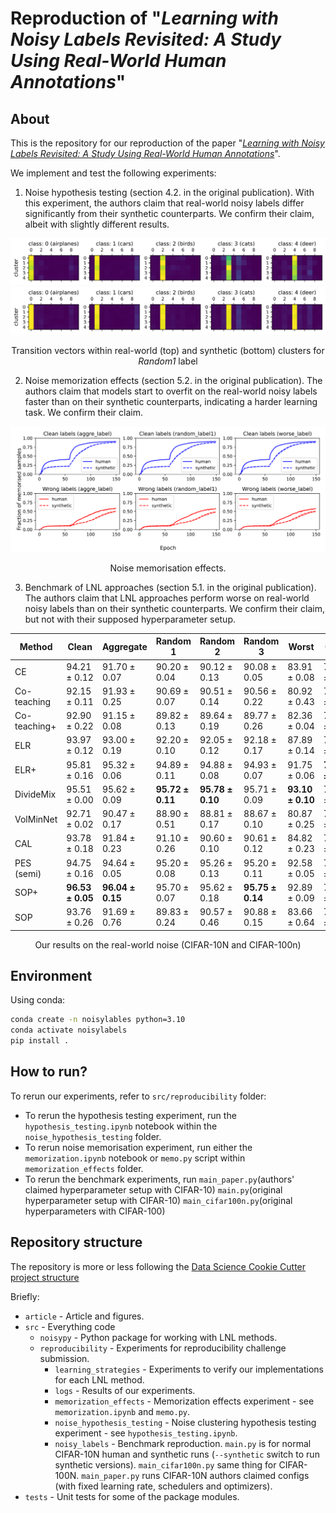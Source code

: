 # Reproduction of "*Learning with Noisy Labels Revisited: A Study Using Real-World Human Annotations*"

## About

This is the repository for our reproduction of the paper "[*Learning with Noisy Labels Revisited: A Study Using Real-World Human Annotations*](https://openreview.net/forum?id=TBWA6PLJZQm)".

We implement and test the following experiments:

1) Noise hypothesis testing (section 4.2. in the original publication). With this experiment, the authors claim that real-world noisy labels differ significantly from their synthetic counterparts. We confirm their claim, albeit with slightly different results.

![human-cluster](article/figures/human_cluster.svg)
![synthetic-cluster](article/figures/synthetic_cluster.svg)

<p style="text-align: center;">Transition vectors within real-world (top) and synthetic (bottom) clusters for <i>Random1</i> label</p>

2) Noise memorization effects (section 5.2. in the original publication). The authors claim that models start to overfit on the real-world noisy labels faster than on their synthetic counterparts, indicating a harder learning task. We confirm their claim.

![memo](article/figures/memorisation.svg)
<p style="text-align: center;">Noise memorisation effects.</p>

3) Benchmark of LNL approaches (section 5.1. in the original publication). The authors claim that LNL approaches perform worse on real-world noisy labels than on their synthetic counterparts. We confirm their claim, but not with their supposed hyperparameter setup.

| Method       | Clean                         | Aggregate                     | Random 1                      | Random 2                      | Random 3                      | Worst                         | Clean                         | Noisy                         |
|--------------|-------------------------------|-------------------------------|-------------------------------|-------------------------------|-------------------------------|-------------------------------|-------------------------------|-------------------------------|
| CE           | $94.21 \pm 0.12$              | $91.70 \pm 0.07$              | $90.20 \pm 0.04$              | $90.12 \pm 0.13$              | $90.08 \pm 0.05$              | $83.91 \pm 0.08$              | $76.23 \pm 0.19$              | $61.19 \pm 0.51$              |
| Co-teaching  | $92.15 \pm 0.11$              | $91.93 \pm 0.25$              | $90.69 \pm 0.07$              | $90.51 \pm 0.14$              | $90.56 \pm 0.22$              | $80.92 \pm 0.43$              | $72.24 \pm 0.44$              | $54.48 \pm 0.27$              |
| Co-teaching+ | $92.90 \pm 0.22$              | $91.15 \pm 0.08$              | $89.82 \pm 0.13$              | $89.64 \pm 0.19$              | $89.77 \pm 0.26$              | $82.36 \pm 0.04$              | $70.39 \pm 0.45$              | $55.46 \pm 0.34$              |
| ELR          | $93.97 \pm 0.12$              | $93.00 \pm 0.19$              | $92.20 \pm 0.10$              | $92.05 \pm 0.12$              | $92.18 \pm 0.17$              | $87.89 \pm 0.14$              | $75.64 \pm 0.21$              | $63.72 \pm 0.38$              |
| ELR+         | $95.81 \pm 0.16$              | $95.32 \pm 0.06$              | $94.89 \pm 0.11$              | $94.88 \pm 0.08$              | $94.93 \pm 0.07$              | $91.75 \pm 0.06$              | $\boldsymbol{78.82 \pm 0.24}$ | $67.87 \pm 0.07$              |
| DivideMix    | $95.51 \pm 0.00$              | $95.62 \pm 0.09$              | $\boldsymbol{95.72 \pm 0.11}$ | $\boldsymbol{95.78 \pm 0.10}$ | $95.71 \pm 0.09$              | $\boldsymbol{93.10 \pm 0.10}$ | $78.22 \pm 0.06$              | $\boldsymbol{70.91 \pm 0.09}$ |
| VolMinNet    | $92.71 \pm 0.02$              | $90.47 \pm 0.17$              | $88.90 \pm 0.51$              | $88.81 \pm 0.17$              | $88.67 \pm 0.10$              | $80.87 \pm 0.25$              | $72.73 \pm 0.65$              | $58.30 \pm 0.05$              |
| CAL          | $93.78 \pm 0.18$              | $91.84 \pm 0.23$              | $91.10 \pm 0.26$              | $90.60 \pm 0.10$              | $90.61 \pm 0.12$              | $84.82 \pm 0.23$              | $74.53 \pm 0.21$              | $60.13 \pm 0.33$              |
| PES (semi)   | $94.75 \pm 0.16$              | $94.64 \pm 0.05$              | $95.20 \pm 0.08$              | $95.26 \pm 0.13$              | $95.20 \pm 0.11$              | $92.58 \pm 0.05$              | $77.77 \pm 0.33$              | $70.32 \pm 0.28$              |
| SOP+         | $\boldsymbol{96.53 \pm 0.05}$ | $\boldsymbol{96.04 \pm 0.15}$ | $95.70 \pm 0.07$              | $95.62 \pm 0.18$              | $\boldsymbol{95.75 \pm 0.14}$ | $92.89 \pm 0.09$              | $77.90 \pm 0.29$              | $63.88 \pm 0.32$              |
| SOP          | $93.76 \pm 0.26$              | $91.69 \pm 0.76$              | $89.83 \pm 0.24$              | $90.57 \pm 0.46$              | $90.88 \pm 0.15$              | $83.66 \pm 0.64$              | $72.97 \pm 1.15$              | $56.17 \pm 1.02$              |

<p style="text-align: center;">Our results on the real-world noise (CIFAR-10N and CIFAR-100n)</p>

## Environment

Using conda:
```bash
conda create -n noisylables python=3.10
conda activate noisylabels
pip install .
```

## How to run?

To rerun our experiments, refer to `src/reproducibility` folder:
* To rerun the hypothesis testing experiment, run the `hypothesis_testing.ipynb` notebook within the `noise_hypothesis_testing` folder.
* To rerun noise memorisation experiment, run either the `memorization.ipynb` notebook or `memo.py` script within `memorization_effects` folder.
* To rerun the benchmark experiments, run `main_paper.py`(authors' claimed hyperparameter setup with CIFAR-10) `main.py`(original hyperparameter setup with CIFAR-10) `main_cifar100n.py`(original hyperparameters with CIFAR-100)


## Repository structure

The repository is more or less following the [Data Science Cookie Cutter project structure](https://drivendata.github.io/cookiecutter-data-science/)

Briefly:
- `article` - Article and figures.
- `src` - Everything code
  - `noisypy` - Python package for working with LNL methods.
  - `reproducibility` - Experiments for reproducibility challenge submission.
    - `learning_strategies` - Experiments to verify our implementations for each LNL method.
    - `logs` - Results of our experiments.
    - `memorization_effects` - Memorization effects experiment - see `memorization.ipynb` and `memo.py`.
    - `noise_hypothesis_testing` - Noise clustering hypothesis testing experiment - see `hypothesis_testing.ipynb`.
    - `noisy_labels` - Benchmark reproduction. `main.py` is for normal CIFAR-10N human and synthetic runs (`--synthetic` switch to run synthetic versions). `main_cifar100n.py` same thing for CIFAR-100N. `main_paper.py` runs CIFAR-10N authors claimed configs (with fixed learning rate, schedulers and optimizers).
- `tests` - Unit tests for some of the package modules.

